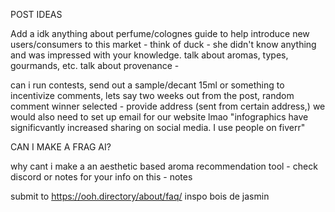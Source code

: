 POST IDEAS

Add a idk anything about perfume/colognes guide to help introduce new users/consumers to this market - think of duck - she didn't know anything and was impressed with your knowledge. talk about aromas, types, gourmands, etc. 
talk about provenance - 

can i run contests, send out a sample/decant 15ml or something to incentivize comments, lets say two weeks out from the post, random comment winner selected - provide address (sent from certain address,) 
we would also need to set up email for our website lmao
"infographics have significvantly increased sharing on social media. I use people on fiverr"

CAN I MAKE A FRAG AI?

why cant i make a an aesthetic based aroma recommendation tool - check discord or notes for your info on this - notes

submit to https://ooh.directory/about/faq/
inspo bois de jasmin
